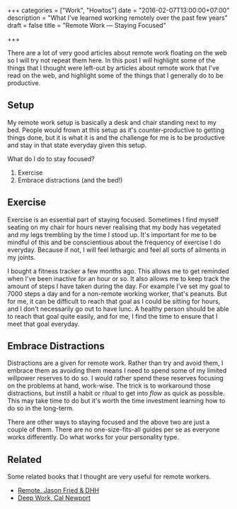 +++
categories = ["Work", "Howtos"]
date = "2016-02-07T13:00:00+07:00"
description = "What I've learned working remotely over the past few years"
draft = false
title = "Remote Work — Staying Focused"

+++

There are a lot of very good articles about remote work floating on the web so
I will try not repeat them here. In this post I will highlight some of the things
that I thought were left-out by articles about remote work that I've read on the web,
and highlight some of the things that I generally do to be productive.

## Setup

My remote work setup is basically a desk and chair standing next to my bed. People would
frown at this setup as it's counter-productive to getting things done, but it is
what it is and the challenge for me is to be productive and stay in that state everyday
given this setup.

What do I do to stay focused?

1. Exercise
2. Embrace distractions (and the bed!)

## Exercise

Exercise is an essential part of staying focused. Sometimes I find myself seating on my chair
for hours never realising that my body has vegetated and my legs trembling by the time I stood up.
It's important for me to be mindful of this and be conscientious about the frequency of exercise
I do everyday. Because if not, I will feel lethargic and feel all sorts of ailments in my joints.

I bought a fitness tracker a few months ago. This allows me to get reminded when I've been inactive
for an hour or so. It also allows me to keep track the amount of steps I have taken during the day.
For example I've set my goal to 7000 steps a day and for a non-remote working worker, that's peanuts.
But for me, it can be difficult to reach that goal as I could be sitting for hours, and I don't
necessarily go out to have lunc. A healthy person should be able to reach that goal quite easily,
and for me, I find the time to ensure that I meet that goal everyday.

## Embrace Distractions

Distractions are a given for remote work. Rather than try and avoid them, I embrace them as
avoiding them means I need to spend some of my limited willpower reserves to do so.
I would rather spend these reserves focusing on the problems at hand, work-wise. The trick is
to workaround those distractions, but instill a habit or ritual to get into *flow* as quick
as possible. This may take time to do but it's worth the time investment learning how to do so in the long-term.

There are other ways to staying focused and the above two are just a couple of them.
There are no one-size-fits-all guides per se as everyone works differently. Do what
works for your personality type.

## Related

Some related books that I thought are very useful for remote workers.

* [Remote, Jason Fried & DHH](http://www.amazon.com/Remote-Office-Required-Jason-Fried/dp/0804137501/ref=sr_1_1?ie=UTF8&qid=1457082148&sr=8-1&keywords=Remote+book)
* [Deep Work, Cal Newport](http://www.amazon.com/Deep-Work-Focused-Success-Distracted/dp/1455586692/ref=sr_1_1?ie=UTF8&qid=1457081863&sr=8-1&keywords=Deep+Work)